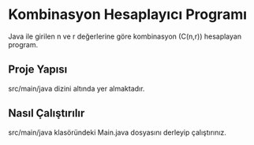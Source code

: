 # Kombinasyon Hesaplayıcı Programı

Java ile girilen n ve r değerlerine göre kombinasyon (C(n,r)) hesaplayan program.

## Proje Yapısı

src/main/java dizini altında yer almaktadır.

## Nasıl Çalıştırılır

src/main/java klasöründeki Main.java dosyasını derleyip çalıştırınız.
